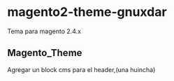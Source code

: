 # magento2-theme-gnuxdar
Tema para magento 2.4.x

## Magento_Theme
Agregar un block cms para el header,(una huincha)